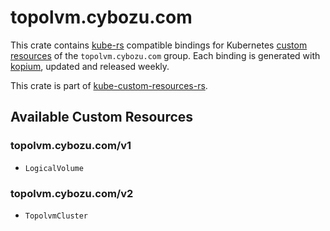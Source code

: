<!--
SPDX-FileCopyrightText: The kube-custom-resources-rs Authors
SPDX-License-Identifier: 0BSD
 -->

# topolvm.cybozu.com

This crate contains [kube-rs](https://kube.rs/) compatible bindings for Kubernetes [custom resources](https://kubernetes.io/docs/tasks/extend-kubernetes/custom-resources/custom-resource-definitions/) of the `topolvm.cybozu.com` group. Each binding is generated with [kopium](https://github.com/kube-rs/kopium), updated and released weekly.

This crate is part of [kube-custom-resources-rs](https://github.com/metio/kube-custom-resources-rs).

## Available Custom Resources

### topolvm.cybozu.com/v1
- `LogicalVolume`
### topolvm.cybozu.com/v2
- `TopolvmCluster`
